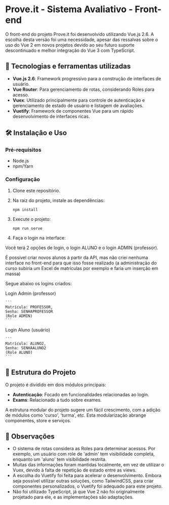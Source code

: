 # Prove.it - Sistema Avaliativo - Front-end

O front-end do projeto Prove.it foi desenvolvido utilizando Vue.js 2.6. A escolha desta versão foi uma necessidade, apesar das ressalvas sobre o uso do Vue 2 em novos projetos devido ao seu futuro suporte descontinuado e melhor integração do Vue 3 com TypeScript.

## 🚀 Tecnologias e ferramentas utilizadas

- **Vue.js 2.6**: Framework progressivo para a construção de interfaces de usuário.
- **Vue Router**: Para gerenciamento de rotas, considerando Roles para acesso.
- **Vuex**: Utilizado principalmente para controle de autenticação e gerenciamento de estado de usuário e listagem de avaliações.
- **Vuetify**: Framework de componentes Vue para um rápido desenvolvimento de interfaces ricas.

## 🛠️ Instalação e Uso

### Pré-requisitos

- Node.js
- npm/Yarn

### Configuração

1. Clone este repositório.

2. Na raiz do projeto, instale as dependências:
   ```
   npm install
   ```

3. Execute o projeto:
   ```
   npm run serve
   ```

4. Faça o login na interface:

Você terá 2 opções de login, o login ALUNO e o login ADMIN (professor). 

É possível criar novos alunos á partir da API, mas não criei nenhuma interface no front-end para que isso fosse realizado (a administração do curso subiria um Excel de matrículas por exemplo e faria um inserção em massa)

Segue abaixo os logins criados:

Login Admin (professor)

    ```
    Matrícula: PROFESSOR,
    Senha: SENHAPROFESSOR
    (Role ADMIN)
    ```

Login Aluno (usuário)

    ```
    Matrícula: ALUNO2,
    Senha: SENHAALUNO2
    (Role ALUNO)
    ```
 
## 📁 Estrutura do Projeto

O projeto é dividido em dois módulos principais:

- **Autenticação**: Focado em funcionalidades relacionadas ao login.
- **Exams**: Relacionado a tudo sobre exames.

A estrutura modular do projeto sugere um fácil crescimento, com a adição de módulos como 'curso', 'turma', etc. Esta modularização abrange componentes, store e serviços.

## 📝 Observações

- O sistema de rotas considera as Roles para determinar acessos. Por exemplo, um usuário com role de 'admin' tem visibilidade completa, enquanto um 'aluno' tem visibilidade restrita.
- Muitas das informações foram mantidas localmente, em vez de utilizar o Vuex, devido à falta de repetição de estado entre as views.
- A escolha do Vuetify foi feita para acelerar o desenvolvimento. Embora seja possível utilizar outras soluções, como TailwindCSS, para criar componentes personalizados, o Vuetify foi adequado para este projeto.
- Não foi utilizado TypeScript, já que Vue 2 não foi originalmente projetado para ele, e as implementações são adaptações.

 